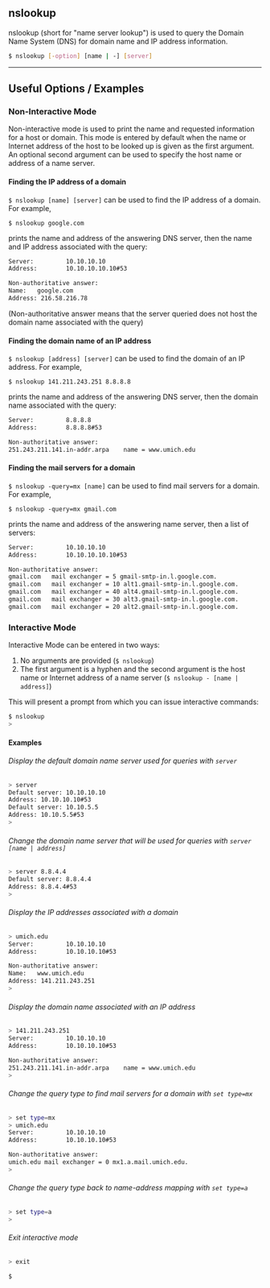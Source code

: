 nslookup
-------
nslookup (short for "name server lookup") is used to query the Domain Name System (DNS) for domain name and IP address information. 
<!-- one line explanation would go here -->

<!-- minimal example -->
~~~ bash
$ nslookup [-option] [name | -] [server]
~~~

---

## Useful Options / Examples

### Non-Interactive Mode
Non-interactive mode is used to print the name and requested information for a host or domain. This mode is entered by default when the name or Internet address of the host to be looked up is given as the first argument. An optional second argument can be used to specify the host name or address of a name server.

#### Finding the IP address of a domain
`$ nslookup [name] [server]` can be used to find the IP address of a domain. For example,

`$ nslookup google.com`

prints the name and address of the answering DNS server, then the name and IP address associated with the query:
~~~ bash
Server:         10.10.10.10
Address:        10.10.10.10.10#53

Non-authoritative answer:
Name:   google.com
Address: 216.58.216.78
~~~
(Non-authoritative answer means that the server queried does not host the domain name associated with the query)


#### Finding the domain name of an IP address
`$ nslookup [address] [server]` can be used to find the domain of an IP address. For example,

`$ nslookup 141.211.243.251 8.8.8.8`

prints the name and address of the answering DNS server, then the domain name  associated with the query:
~~~ bash
Server:         8.8.8.8
Address:        8.8.8.8#53

Non-authoritative answer:
251.243.211.141.in-addr.arpa    name = www.umich.edu  
~~~


#### Finding the mail servers for a domain
`$ nslookup -query=mx [name]` can be used to find mail servers for a domain. For example,

`$ nslookup -query=mx gmail.com`

prints the name and address of the answering name server, then a list of servers:
~~~ bash
Server:         10.10.10.10
Address:        10.10.10.10.10#53

Non-authoritative answer:
gmail.com	mail exchanger = 5 gmail-smtp-in.l.google.com.
gmail.com	mail exchanger = 10 alt1.gmail-smtp-in.l.google.com.
gmail.com	mail exchanger = 40 alt4.gmail-smtp-in.l.google.com.
gmail.com	mail exchanger = 30 alt3.gmail-smtp-in.l.google.com.
gmail.com	mail exchanger = 20 alt2.gmail-smtp-in.l.google.com.
~~~

 
### Interactive Mode
Interactive Mode can be entered in two ways:
1. No arguments are provided (`$ nslookup`)
2. The first argument is a hyphen and the second argument is the host name or Internet address of a name server (`$ nslookup - [name | address]`)

This will present a prompt from which you can issue interactive commands:
~~~ bash
$ nslookup
>
~~~

 
#### Examples
###### Display the default domain name server used for queries with `server`
~~~ bash
> server
Default server: 10.10.10.10
Address: 10.10.10.10#53
Default server: 10.10.5.5       
Address: 10.10.5.5#53
>
~~~

###### Change the domain name server that will be used for queries with `server [name | address]`
~~~ bash
> server 8.8.4.4
Default server: 8.8.4.4
Address: 8.8.4.4#53
>
~~~

###### Display the IP addresses associated with a domain 
~~~ bash
> umich.edu
Server:         10.10.10.10
Address:        10.10.10.10#53

Non-authoritative answer:
Name:   www.umich.edu
Address: 141.211.243.251
>
~~~

###### Display the domain name associated with an IP address
~~~ bash
> 141.211.243.251
Server:         10.10.10.10
Address:        10.10.10.10#53

Non-authoritative answer:
251.243.211.141.in-addr.arpa	name = www.umich.edu
>
~~~

###### Change the query type to find mail servers for a domain with `set type=mx`
~~~ bash
> set type=mx
> umich.edu
Server:         10.10.10.10
Address:        10.10.10.10#53

Non-authoritative answer:
umich.edu mail exchanger = 0 mx1.a.mail.umich.edu.
>
~~~

###### Change the query type back to name-address mapping with `set type=a`
~~~ bash
> set type=a
>
~~~

###### Exit interactive mode
~~~ bash
> exit

$
~~~



